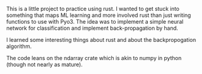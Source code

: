 This is a little project to practice using rust. I wanted to get stuck into something that maps ML learning and more involved rust than just writing functions to use with Pyo3. The idea was to implement a simple neural network for classification and implement back-propagation by hand.

I learned some interesting things about rust and about the backpropogation algorithm.

The code leans on the ndarray crate which is akin to numpy in python (though not nearly as mature). 
